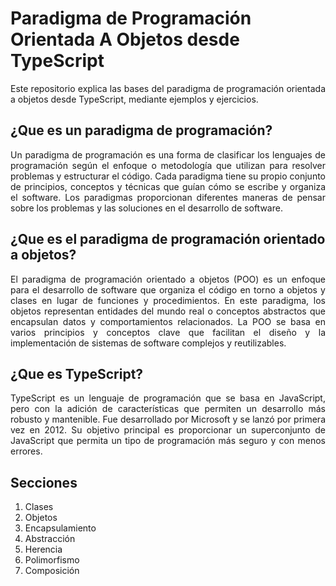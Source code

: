 # Paradigma de Programación Orientada A Objetos desde TypeScript
<p style="text-align: justify;">Este repositorio explica las bases del paradigma de programación orientada a objetos desde TypeScript, mediante ejemplos y ejercicios.</p>

## ¿Que es un paradigma de programación?
<p style="text-align: justify;">Un paradigma de programación es una forma de clasificar los lenguajes de programación según el enfoque o metodología que utilizan para resolver problemas y estructurar el código. Cada paradigma tiene su propio conjunto de principios, conceptos y técnicas que guían cómo se escribe y organiza el software. Los paradigmas proporcionan diferentes maneras de pensar sobre los problemas y las soluciones en el desarrollo de software.</p>

## ¿Que es el paradigma de programación orientado a objetos?
<p style="text-align: justify;">El paradigma de programación orientado a objetos (POO) es un enfoque para el desarrollo de software que organiza el código en torno a objetos y clases en lugar de funciones y procedimientos. En este paradigma, los objetos representan entidades del mundo real o conceptos abstractos que encapsulan datos y comportamientos relacionados. La POO se basa en varios principios y conceptos clave que facilitan el diseño y la implementación de sistemas de software complejos y reutilizables.</p>

## ¿Que es TypeScript?
<p style="text-align: justify;">TypeScript es un lenguaje de programación que se basa en JavaScript, pero con la adición de características que permiten un desarrollo más robusto y mantenible. Fue desarrollado por Microsoft y se lanzó por primera vez en 2012. Su objetivo principal es proporcionar un superconjunto de JavaScript que permita un tipo de programación más seguro y con menos errores.</p>

## Secciones
1. Clases
2. Objetos
3. Encapsulamiento
4. Abstracción
5. Herencia
6. Polimorfismo
7. Composición
